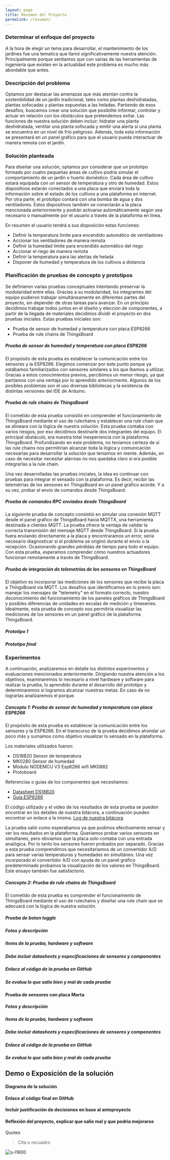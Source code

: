 ```yaml
---
layout: page
title: Resumen del Proyecto
permalink: /resumen/
---
```


### Determinar el enfoque del proyecto
A la hora de elegir un tema para desarrollar, el mantenimiento de los jardines fue una tematica que llamó significativamente nuestra atención. Principalmente porque sentiamos que con varias de las herramientas de ingeniería que existen en la actualidad este problema es mucho más abordable que antes.

### Descripción del problema
Optamos por destacar las amenazas que más atentan contra la sostenibilidad de un jardín tradicional, tales como plantas deshidratadas, plantas sofocadas y plantas expuestas a las heladas. Partiendo de esos desafíos, buscamos crear una solución que posibilite informar, controlar y actuar en relación con los obstáculos que pretendemos evitar. Las funciones de nuestra solución deben incluir: hidratar una planta deshidratada, ventilar una planta sofocada y emitir una alerta si una planta se encuentra en un nivel de frío peligroso. Además, toda esta información se presentará en un panel gráfico para que el usuario pueda interactuar de manera remota con el jardín.

### Solución planteada
Para diseñar una solución, optamos por considerar que un prototipo formado por cuatro pequeñas áreas de cultivo podría simular el comportamiento de un jardín o huerto doméstico. Cada área de cultivo estará equipada con un sensor de temperatura y otro de humedad. Estos dispositivos estarán conectados a una placa que enviará toda la información sobre el estado de los cultivos a una plataforma en internet. Por otra parte, el prototipo contará con una bomba de agua y dos ventiladores. Estos dispositivos también se conectarán a la placa mencionada anteriormente y podrán activarse automáticamente según sea necesario o manualmente por el usuario a través de la plataforma en línea.

En resumen el usuario tendrá a sus disposición estas funciones:
   * Definir la temperatura limite para encendido automático de ventiladores
   * Accionar los ventiladores de manera remota
   * Definir la humedad limite para encendido automático del riego
   * Accionar el riego de manera remota
   * Definir la temperatura para las alertas de helada
   * Disponer de humedad y temperatura de los cultivos a distancia

### Planificación de pruebas de concepto y prototipos
Se definieron varias pruebas conceptuales intentando preservar la modularidad entre ellas. Gracias a su modularidad, los integrantes del equipo pudieron trabajar simultáneamente en diferentes partes del proyecto, sin depender de otras tareas para avanzar. En un principio decidimos trabajar todos juntos en el diseño y elección de componentes, a partir de la llegada de materiales decidimos dividir el proyecto en dos pruebas iniciales.
Estas pruebas iniciales son:
   * Prueba de sensor de humedad y temperatura con placa ESP8266
   * Prueba de rule chains de ThingsBoard
     
##### Prueba de sensor de humedad y temperatura con placa ESP8266
El propósito de esta prueba es establecer la comunicación entre los sensores y la ESP8266. Elegimos comenzar por este punto porque ya estábamos familiarizados con sensores similares a los que íbamos a utilizar. Gracias a estos conocimientos previos, percibimos un menor riesgo, ya que partíamos con una ventaja por lo aprendido anteriormente. Algunos de los posibles problemas son el uso diversas bibliotecas y la existencia de distintas versiones del IDE de Arduino. 

##### Prueba de rule chains de ThingsBoard
El cometido de esta prueba consistió en comprender el funcionamiento de ThingsBoard mediante el uso de rulechains y establecer una rule chain que se alineara con la lógica de nuestra solución. Esta prueba contaba con varios riesgos, por eso decidimos destinarle dos integrantes del equipo. El principal obstáculo, era nuestra total inexperiencia con la plataforma ThingsBoard. Profundizando en este problema, no teníamos certeza de si las rule chains nos permitirían alcanzar toda la lógica y comunicación necesarias para desarrollar la solución que teníamos en mente. Además, en caso de necesitar necesitar alarmas no nos quedaba claro si era posible integrarlas a la rule chain.

Una vez desarrolladas las pruebas iniciales, la idea es continuar con pruebas para integrar el sensado con la plataforma. Es decir, recibir las telemetrías de los sensores en ThingsBoard en un panel gráfico acorde. Y a su vez, probar el envío de comandos desde ThingsBoard.

##### Prueba de comandos RPC envíados desde ThingsBoard
La siguiente prueba de concepto consistió en simular una conexión MQTT desde el panel gráfico de ThingsBoard hacia MQTTX, una herramienta destinada a clientes MQTT. La prueba ofrece la ventaja de validar la correcta transmisión del mensaje MQTT desde ThingsBoard. Si la prueba fuera enviando directamente a la placa y encontraramos un error, sería necesario diagnosticar si el problema se originó durante el envío o la recepción. Ocasionando grandes pérdidas de tiempo para todo el equipo. Con esta prueba, esperamos comprender cómo nuestros actuadores funcionan remotamente a través de ThingsBoard.

##### Prueba de integración de telemetrías de los sensores en ThingsBoard
El objetivo es incorporar las mediciones de los sensores que recibe la placa a ThingsBoard vía MQTT. Los desafíos que identificamos en lo previo son: manejar los mensajes de "telemetry" en el formato correcto, nuestro dsconocimiento del funcionamiento de los paneles gráficos de ThingsBoard y posibles diferencias de unidades en escalas de medición y timeseries. Idealmente, esta prueba de concepto nos permitiría visualizar las mediciones de los sensores en un panel gráfico de la plataforma ThingsBoard.

##### Prototipo 1

##### Prototipo final

### Experimentos
A continuación, analizaremos en detalle los distintos experimentos y evaluaciones mencionados anteriormente. Dirigiendo nuestra atención a los objetivos, examinaremos lo necesario a nivel hardware y software para realizar la prueba, lo aprendido durante el desarrollo del prototipo y determinaremos si logramos alcanzar nuestras metas. En caso de no lograrlas analizaremos el porque.

##### Concepto 1: Prueba de sensor de humedad y temperatura con placa ESP8266
El propósito de esta prueba es establecer la comunicación entre los sensores y la ESP8266. En el transcurso de la prueba decidimos ahondar un poco más y sumamos como objetivo visualizar lo sensado en la plataforma. 

Los materiales utilizados fueron:
   * DS18B20 Sensor de temperatura
   * MK0280 Sensor de humedad
   * Módulo NODEMCU V3 Esp8266 wifi MK0882
   * Protoboard
     
Referencias o guías de los componentes que necesitamos:
   * <a href="https://www.analog.com/media/en/technical-documentation/data-sheets/ds18b20.pdf">Datasheet DS18B20</a>
   * <a href="https://www.researchgate.net/profile/Mohamed-Fezari-2/publication/328265730_NodeMCU_V3_For_Fast_IoT_Application_Development/links/5bc1f82b458515a7a9e71ac1/NodeMCU-V3-For-Fast-IoT-Application-Development.pdf">Guía ESP8266</a>

El código utilizado y el video de los resultados de esta prueba se pueden encontrar en los detalles de nuestra bitácora, a continuación pueden encontrar un enlace a la misma. 
<a href="https://siscom-pi2-2023-2.github.io/proyecto-plant-o-matic/posts/2023/10/23/Prueba-sensores.html">Log de nuestra bitácora</a>

La prueba salió como esperabamos ya que pudimos efectivamente sensar y ver los resultados en la plataforma. Queriamos probar varios sensores en simultaneo, pero obviamos que la placa solo contaba con una entrada analógica. Por lo tanto los sensores fueron probados por separado. Gracias a esta prueba comprendimos que necesitariamos de un convertidor A/D para sensar varias temperaturas y humedades en simultáneo. Una vez incorporado el convertidor A/D con ayuda de un panel gráfico predeterminado probamos la visualización de los valores en ThingsBoard. Este ensayo también fue satisfactorio.

##### Concepto 2: Prueba de rule chains de ThingsBoard
El cometido de esta prueba es comprender el funcionamiento de ThingsBoard mediante el uso de rulechains y diseñar una rule chain que se adecuará con la lógica de nuestra solución.

##### Prueba de boton toggle
##### Fotos y descripción
##### Items de la prueba, hardware y software
##### Debe incluir datasheets y especificaciones de sensores y componentes
##### Enlace al código de la prueba en GitHub
##### Se evalua lo que salio bien y mal de cada prueba

#### Prueba de sensores con placa Marta
##### Fotos y descripción
##### Items de la prueba, hardware y software
##### Debe incluir datasheets y especificaciones de sensores y componentes
##### Enlace al código de la prueba en GitHub
##### Se evalua lo que salio bien y mal de cada prueba

## Demo o Exposición de la solución
#### Diagrama de la solución
#### Enlace al código final en GitHub
#### Incluir justificación de decisiones en base al anteproyecto
#### Reflexión del proyecto, explicar que salio mal y que podria mejorarse
Quotes

   > Cita o recuadro

![s-l1600](/assets/s-l1600.jpg)
